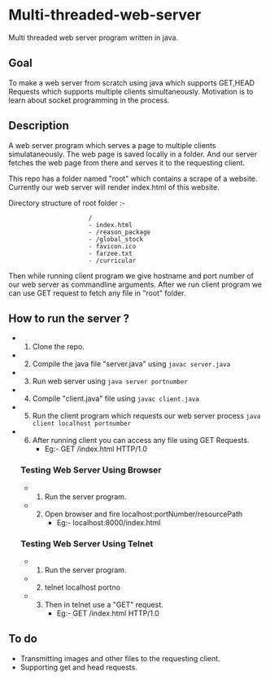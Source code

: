 # Multi-threaded-web-server
Multi threaded web server program written in java.

## Goal 

To make a web server from scratch using java which supports GET,HEAD Requests which supports multiple clients simultaneously. 
Motivation is to learn about socket programming in the process.

## Description 

A web server program which serves a page to multiple clients simulataneously. The web page is saved locally in a folder. And our server fetches the web page from there and serves it to the requesting client. 

This repo has a folder named "root" which contains a scrape of a website. Currently our web server will render index.html of this website.

Directory structure of root folder :-  

                          /
                          - index.html
                          - /reason_package
                          - /global_stock
                          - favicon.ico
                          - farzee.txt
                          - /curricular
                          

Then while running client program we give hostname and port number of our web server as commandline arguments.
After we run client program we can use GET request to fetch any file in "root" folder.

## How to run the server ?

- 1) Clone the repo.

- 2) Compile the java file "server.java" using ```javac server.java ```
       
- 3) Run web server using ```java server portnumber``` 
   
- 4) Compile "client.java" file using ```javac client.java```

- 5) Run the  client program which requests our web server process ```java client localhost portnumber```

- 6) After running client you can access any file using GET Requests.
      - Eg:- GET /index.html HTTP/1.0
      
  ### Testing Web Server Using Browser
  
  - 1) Run the server program.
  - 2) Open browser and fire localhost:portNumber/resourcePath
        - Eg:- localhost:8000/index.html
        
  ### Testing Web Server Using Telnet
  
  - 1) Run the server program.
  - 2) telnet localhost portno
  - 3) Then in telnet use a "GET" request.
        - Eg:- GET /index.html HTTP/1.0
   
 
## To do 

- Transmitting images and other files to the requesting client.
- Supporting get and head requests. 


        
      
                   


